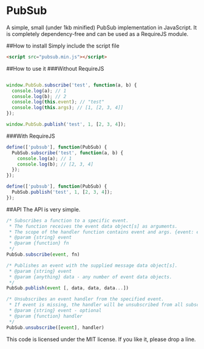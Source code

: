 PubSub
======

A simple, small (under 1kb minified) PubSub implementation in JavaScript. It is completely dependency-free and can be used as a RequireJS module.

##How to install
Simply include the script file
```html
<script src="pubsub.min.js"></script>
```

##How to use it
###Without RequireJS
```javascript

window.PubSub.subscribe('test', function(a, b) {
  console.log(a); // 1
  console.log(b); // 2
  console.log(this.event); // "test"
  console.log(this.args); // [1, [2, 3, 4]]
});

window.PubSub.publish('test', 1, [2, 3, 4]);
```

###With RequireJS
```javascript
define(['pubsub'], function(PubSub) {
  PubSub.subscribe('test', function(a, b) {
    console.log(a); // 1
    console.log(b); // [2, 3, 4]
  });
});

define(['pubsub'], function(PubSub) {
  PubSub.publish('test', 1, [2, 3, 4]);
});
```

##API
The API is very simple.
```javascript
/* Subscribes a function to a specific event.
 * The function receives the event data object[s] as arguments.
 * The scope of the handler function contains event and args. {event: event, args: [data, ...]}
 * @param {string} event
 * @param {function} fn
 */
PubSub.subscribe(event, fn)

/* Publishes an event with the supplied message data object[s].
 * @param {string} event
 * @param {anything} data - any number of event data objects.
 */
PubSub.publish(event [, data, data, data...])

/* Unsubscribes an event handler from the specified event.
 * If event is missing, the handler will be unsubscribed from all subscribed events.
 * @param {string} event - optional
 * @param {function} handler
 */
PubSub.unsubscribe([event], handler)
```


This code is licensed under the MIT license. If you like it, please drop a line.
